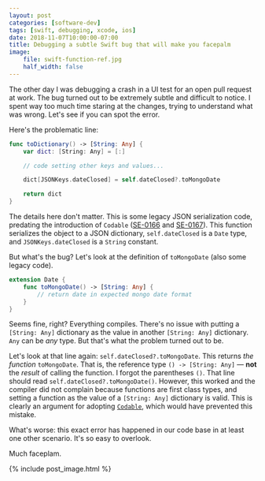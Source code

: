 ```yaml
---
layout: post
categories: [software-dev]
tags: [swift, debugging, xcode, ios]
date: 2018-11-07T10:00:00-07:00
title: Debugging a subtle Swift bug that will make you facepalm
image:
    file: swift-function-ref.jpg
    half_width: false
---
```


The other day I was debugging a crash in a UI test for an open pull request at work. The bug turned out to be extremely subtle and difficult to notice. I spent way too much time staring at the changes, trying to understand what was wrong. Let's see if you can spot the error.

<!--excerpt-->

Here's the problematic line:

```swift
func toDictionary() -> [String: Any] {
    var dict: [String: Any] = [:]

    // code setting other keys and values...

    dict[JSONKeys.dateClosed] = self.dateClosed?.toMongoDate

    return dict
}
```

The details here don't matter. This is some legacy JSON serialization code, predating the introduction of `Codable` ([SE-0166](https://github.com/apple/swift-evolution/blob/master/proposals/0166-swift-archival-serialization.md) and [SE-0167](https://github.com/apple/swift-evolution/blob/master/proposals/0167-swift-encoders.md)). This function serializes the object to a JSON dictionary, `self.dateClosed` is a `Date` type, and `JSONKeys.dateClosed` is a `String` constant.

But what's the bug? Let's look at the definition of `toMongoDate` (also some legacy code).

```swift
extension Date {
    func toMongoDate() -> [String: Any] {
        // return date in expected mongo date format
    }
}
```

Seems fine, right? Everything compiles. There's no issue with putting a `[String: Any]` dictionary as the value in another `[String: Any]` dictionary. `Any` can be *any* type. But that's what the problem turned out to be.

Let's look at that line again: `self.dateClosed?.toMongoDate`. This returns *the function* `toMongoDate`. That is, the reference type `() -> [String: Any]` &mdash; **not** the *result* of calling the function. I forgot the parentheses `()`. That line should read `self.dateClosed?.toMongoDate()`. However, this worked and the compiler did not complain because functions are first class types, and setting a function as the value of a `[String: Any]` dictionary is valid. This is clearly an argument for adopting [`Codable`](https://developer.apple.com/documentation/swift/codable), which would have prevented this mistake.

What's worse: this exact error has happened in our code base in at least one other scenario. It's so easy to overlook.

Much faceplam.

{% include post_image.html %}

